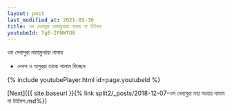 ```yaml
---
layout: post
last_modified_at: 2021-03-30
title: ওম দেবাসুরা নামাস্ক্রুথায়া নামায গা টাইমস
youtubeId: 7gE-IFNWTO0
---
```

 
 
 ওম দেবাসুরা নামাস্ক্রুথায়া নামায  
 
 -  দেবস ও অসুররা তাকে সালাম দিচ্ছেন 
 
  
 
  
 
 
 
 
 
 


{% include youtubePlayer.html id=page.youtubeId %}
 
[Next]({{ site.baseurl }}{% link  split2/_posts/2018-12-07-ওম দেবাসুরা মহা মাত্রায় নামায গা টাইমস.md%})
 
